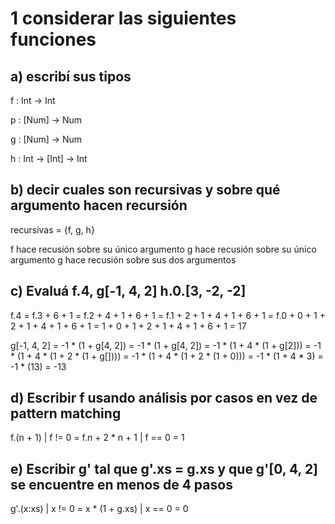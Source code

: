 # 1 considerar las siguientes funciones

## a) escribí sus tipos

f : Int -> Int

p : [Num] -> Num

g : [Num] -> Num

h : Int -> [Int] -> Int

## b) decir cuales son recursivas y sobre qué argumento hacen recursión

recursivas = {f, g, h}

f hace recusión sobre su único argumento
g hace recusión sobre su único argumento
g hace recusión sobre sus dos argumentos

## c) Evaluá f.4, g[-1, 4, 2] h.0.[3, -2, -2]

f.4 = f.3 + 6 + 1 
    = f.2 + 4 + 1 + 6 + 1 
    = f.1 + 2 + 1 + 4 + 1 + 6 + 1 
    = f.0 + 0 + 1 + 2 + 1 + 4 + 1 + 6 + 1 
    = 1 + 0 + 1 + 2 + 1 + 4 + 1 + 6 + 1 
    = 17

g[-1, 4, 2] = -1 * (1 + g[4, 2])
            = -1 * (1 + g[4, 2])
            = -1 * (1 + 4 * (1 + g[2]))
            = -1 * (1 + 4 * (1 + 2 * (1 + g[])))
            = -1 * (1 + 4 * (1 + 2 * (1 + 0)))
            = -1 * (1 + 4 * 3)
            = -1 * (13)
            = -13

## d) Escribir f usando análisis por casos en vez de pattern matching

f.(n + 1) | f != 0 = f.n + 2 * n + 1
          | f == 0 = 1

## e) Escribir g' tal que g'.xs = g.xs y que g'[0, 4, 2] se encuentre en menos de 4 pasos

g'.(x:xs) | x != 0 = x * (1 + g.xs)
          | x == 0 = 0

